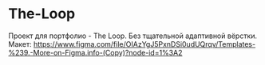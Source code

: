 # The-Loop
Проект для портфолио - The Loop. Без тщательной адаптивной вёрстки.
Макет: https://www.figma.com/file/OIAzYgJ5PxnDSi0udUQrqv/Templates-%239.-More-on-Figma.info-(Copy)?node-id=1%3A2
